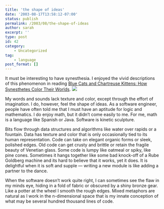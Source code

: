 ```yaml
---
title: 'the shape of ideas'
date: '2003-08-17T13:58:12-07:00'
status: publish
permalink: /2003/08/the-shape-of-ideas
author: sarah
excerpt: ''
type: post
id: 42
category:
    - Uncategorized
tag:
    - language
post_format: []
---
```

It must be interesting to have synesthesia. I enjoyed the vivid descriptions of this phenomenon in reading [Blue Cats and Chartreuse Kittens: How Synesthetes Color Their Worlds](http://www.allconsuming.net/item.cgi?id=0805071873). ![](http://images.amazon.com/images/P/0805071873.01.MZZZZZZZ.jpg)

My words and sounds lack texture and color, except through the effort of imagination. I do, however, feel the shape of ideas. As a software engineer, people have often told me that I must have an aptitude for logic and mathematics. I do enjoy math, but it didn’t come easily to me. For me, math is a language like Spanish or Java. Software is kinetic sculpture.

Bits flow through data structures and algorithms like water over rapids or a fountain. Data has texture and color that is only occasionally tied to its human representation. Code can take on elegant organic forms or sleek, polished edges. Old code can get crusty and brittle or retain the fragile beauty of Venetian glass. Some code is lumpy like oatmeal or spiky, like pine cones. Sometimes it hangs together like some bad knock-off of a Rube Goldberg machine and its hard to believe that it works, yet it does. It is delightful when it is soft and supple — writing a new module is like adding a partner to the dance.

When the software doesn’t work quite right, I can sometimes see the flaw in my minds eye, hiding in a fold of fabric or obscured by a shiny bronze gear. Like a potter at the wheel I smooth the rough edges. Mixed metaphors are natural as I work in the n-dimensional space that is my innate conception of what may be several hundred thousand lines of code.